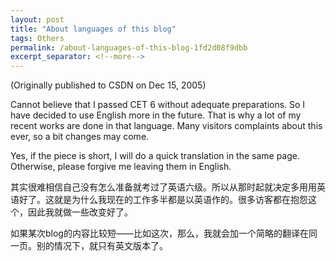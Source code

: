 ```yaml
---
layout: post
title: "About languages of this blog"
tags: Others
permalink: /about-languages-of-this-blog-1fd2d08f9dbb
excerpt_separator: <!--more-->
---
```

(Originally published to CSDN on Dec 15, 2005)

Cannot believe that I passed CET 6 without adequate preparations. So I have decided to use English more in the future. That is why a lot of my recent works are done in that language. Many visitors complaints about this ever, so a bit changes may come.

Yes, if the piece is short, I will do a quick translation in the same page. Otherwise, please forgive me leaving them in English.
<!--more-->

其实很难相信自己没有怎么准备就考过了英语六级。所以从那时起就决定多用用英语好了。这就是为什么我现在的工作多半都是以英语作的。很多访客都在抱怨这个，因此我就做一些改变好了。

如果某次blog的内容比较短――比如这次，那么，我就会加一个简略的翻译在同一页。别的情况下，就只有英文版本了。

